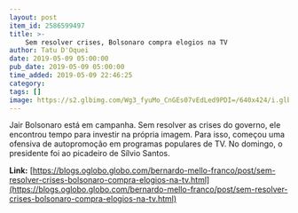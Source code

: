 ```yaml
---
layout: post
item_id: 2586599497
title: >-
    Sem resolver crises, Bolsonaro compra elogios na TV
author: Tatu D'Oquei
date: 2019-05-09 05:00:00
pub_date: 2019-05-09 05:00:00
time_added: 2019-05-09 22:46:25
category: 
tags: []
image: https://s2.glbimg.com/Wg3_fyuMo_CnGEs07vEdLed9PDI=/640x424/i.glbimg.com/og/ig/infoglobo1/f/original/2019/05/08/47799607701_bc64ac3805_k.jpg
---
```


Jair Bolsonaro está em campanha. Sem resolver as crises do governo, ele encontrou tempo para investir na própria imagem. Para isso, começou uma ofensiva de autopromoção em programas populares de TV. No domingo, o presidente foi ao picadeiro de Sílvio Santos.

**Link:** [https://blogs.oglobo.globo.com/bernardo-mello-franco/post/sem-resolver-crises-bolsonaro-compra-elogios-na-tv.html](https://blogs.oglobo.globo.com/bernardo-mello-franco/post/sem-resolver-crises-bolsonaro-compra-elogios-na-tv.html)

